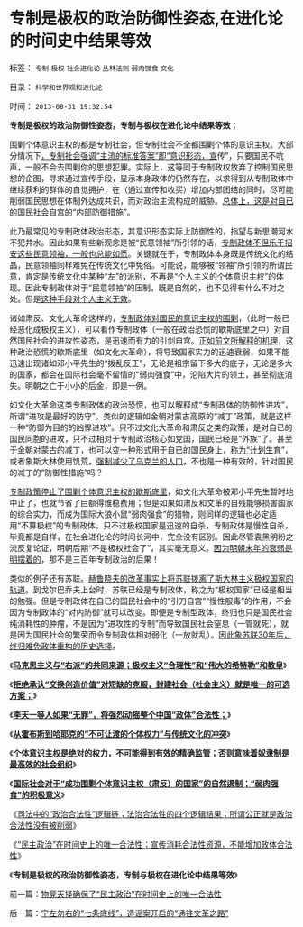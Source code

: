 # 专制是极权的政治防御性姿态,在进化论的时间史中结果等效

标签： `专制` `极权` `社会进化论` `丛林法则` `弱肉强食` `文化` 

目录： `科学和世界观和进化论`

时间： `2013-08-31 19:32:54`

**专制是极权的政治防御性姿态，专制与极权在进化论中结果等效**；

围剿个体意识主权的都是专制社会，但专制社会不全都围剿个体的意识主权。大部分情况下[，专制社会强调“主流的标准答案”即“意识形态，宣](../../../2013/1/5/口号如果不是领袖的，就是革命的，一般是革命领袖的.md)传”，只要国民不吭声，一般不会去围剿你的思想犯罪。实际上，这等同于专制政权放弃了控制国民思想的企图，寻求通过宣传手段，显示本身政体的仍然存在，以求得到从专制政体中继续获利的群体的自觉拥护，在（通过宣传和收买）增加内部团结的同时，尽可能削弱国民思想在体制外达成共识，而对政治主流构成的威胁。[总体上，这是对自已的国民社会自宫的“内部防御措施](../../../2012/2/11/言论管制对极端分子无效，文人普遍性严重左倾.md)”。

此乃最常见的专制政体政治形态，其意识形态实际上防御性的，指望与新思潮河水不犯井水。因此如果有些新观念是被“民意领袖”所引领的话，[专制政体不但乐于招安这些民意领袖，一般也总能如愿](../../../2012/5/12/希特勒的第一桶粉丝；洗脑、宣传和宗教的兼并模式.md)。关键就在于，专制政体本身既是传统文化的结晶，民意领袖同样难免在传统文化中免俗。可能说，能够被“领袖”所引领的所谓民意，肯定是传统文化中某种“左”的派别，不再是“个人主义的个体意识主权”的体现。因此专制政体对于“民意领袖”的压制，既是自然的，也不见得有什么不对之处。但是[这种手段对个人主义无效](../../../2010/10/19/个人主义无权威,意识形态都有“权威的标准答案”.md)。

诸如肃反、文化大革命这样的，[专制政体对国民的意识主权的围剿](../../../2013/8/29/围剿个体意识主权“绝对的腐败”的“不缺信仰”的歇斯底里.md)，（此时一般已经恶化成极权主义），可以看作专制政体（一般在政治恐慌的歇斯底里之中）对自然国民社会的进攻性姿态，是迅速而有力的引剑自宫。[正如前文所解释的机理](../../../2013/8/29/国防大学政治军官们的公共信仰，本应在公众场合保持沉默.md)，这种政治恐慌的歇斯底里（如文化大革命），将导致国家实力的迅速衰弱，如果不能迅速出现诸如邓小平先生的“拨乱反正”，无论是祖宗留下多大的底子，无论是多大的国家，都会在国际社会毫不留情的“弱肉强食”中，沦陷大片的领土，甚至彻底消失。明朝之亡于小小的后金，即是一例。

如文化大革命这类专制政体的政治恐慌，也可以解释成“专制政体的防御性进攻”，所谓“进攻是最好的防守”。类似的逻辑如金朝对蒙古高原的“减丁”政策，就是这样一种“防御为目的的凶悍进攻”。只不过文化大革命和肃反之类的政策，是对自已的国民同胞的进攻，只不过相对于专制政治核心如党国，国民已经是“外族”了。甚至于金朝对蒙古的减丁，也可以变一种形式用于自已的国民身上，[称为“计划生育](../../../2009/11/6/中国保持稳定的因素.md)”，或者象斯大林使用饥荒，[强制减少了乌克兰的人口](../../../2013/1/11/乌克兰大饥荒！第一个被迫吃人肉的民族.md)，不也是一种有效的，针对国民的减丁的“防御性措施”吗？

[专制政策停止了围剿个体意识主权的歇斯底里](../../../2009/10/7/极左是一种传染性精神病.md)，如文化大革命被邓小平先生暂时地中止了，也就节省了巨额得维稳费用；但是如果如肃反和文革的自残能够损害国家的综合实力，而成为国际大狼小鼠“弱肉强食”的猎物，则同样的逻辑也必定适用“不算极权”的专制政体。只不过极权国家是迅速的自杀，专制政体是慢性自杀，毕竟都是自样，在社会进化论的时间长河中，完全没有区别。因此尽管袁黑明粉之流反复论证，明朝后期“不是极权社会了”，其实毫无意义。[因为明朝末年的衰弱是明摆着的](../../../2008/10/26/明朝必亡！冤杀袁崇焕，也只是小事一桩.md)，那不是三百年专制政治的后果！

类似的例子还有苏联。[赫鲁晓夫的改革事实上将苏联拨离了斯大林主义极权国家的轨道](../../../2012/6/1/赫鲁晓夫改革失败命中注定，勃列日涅夫的合理性.md)。到戈尔巴乔夫上台时，苏联已经是专制政体，称之为“极权国家”已经是相当的勉强。但是专制政体在自已的国民社会中的“引刀自宫”“慢性服毒”的作用，不会因为专制政体的“对内防御”就可以改变。即便是专制型政体，终归也只是国民社会纯消耗性的肿瘤，不是因为“进攻性的专制”而导致国民社会窒息（一管就死），就是因为国民社会的繁荣而令专制政体相对弱化（一放就乱）。[因此象苏联30年后，终归难免政体重构的历史选择](../../../2012/6/1/戈尔巴乔夫只是苏联垂死改革中的一环.md)。

《[**马克思主义与“右派”的共同来源；极权主义“合理性”和“伟大的希特勒”和教皇**](../../../2013/8/27/极权主义“合理性”,“伟大的希特勒”和教皇.md)》

《[**拒绝承认“交换创造价值”对短缺的克服，封建社会（社会主义）就是唯一的可选方案；**](../../../2013/8/27/社会主义是基督教和马克思主义及传统文化的唯一选择.md)》

《[**李天一等人如果“无罪”，将强烈动摇整个中国“政体”合法性；**](../../../2013/8/28/李天一案怎么能动摇中国政体的合法性？.md)》

《[**从霍布斯到哈耶克的“不可让渡的个体权力”与传统文化的冲突**](../../../2013/8/29/从霍布斯到哈耶克的“不可让渡的个体权力”与传统文化的冲突.md)》

《[**个体意识主权是绝对的权力，不可能得到有效的精确监管；否则意味着奴隶制是最高效的社会组织**](../../../2013/8/29/围剿个体意识主权“绝对的腐败”的“不缺信仰”的歇斯底里.md)》

《[**国际社会对于“成功围剿个体意识主权（肃反）的国家”的自然遏制；“弱肉强食”的积极意义**](../../../2013/8/29/国防大学政治军官们的公共信仰，本应在公众场合保持沉默.md)》

《[司法中的“政治合法性”逻辑链；法治合法性的四个逻辑结果；所谓公正就是政治合法性没有被削弱](../../../2013/8/30/天理昭昭非虚言，司法的“合法性链条”，及所谓公正.md)》

《[“民主政治”在时间史上的唯一合法性；宣传消耗合法性资源，不能增加政体合法性](../../../2013/8/31/物竞天择确保了“民主政治”在时间史上的唯一合法性.md)》

《**专制是极权的政治防御性姿态，专制与极权在进化论中结果等效**》



前一篇：[物竞天择确保了“民主政治”在时间史上的唯一合法性](../../../2013/8/31/物竞天择确保了“民主政治”在时间史上的唯一合法性.md)

后一篇：[宁左勿右的“七条底线”，造谣案开启的“通往文革之路”](../../../2013/8/31/宁左勿右的“七条底线”，造谣案开启的“通往文革之路”.md)